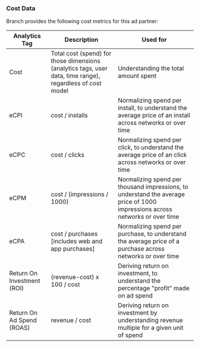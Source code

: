 ### Cost Data

Branch provides the following cost metrics for this ad partner:

Analytics Tag | Description | Used for
--- | --- | ---
Cost| Total cost (spend) for those dimensions (analytics tags, user data, time range), regardless of cost model | Understanding the total amount spent
eCPI | cost / installs | Normalizing spend per install, to understand the average price of an install across networks or over time
eCPC | cost / clicks | Normalizing spend per click, to understand the average price of an click across networks or over time
eCPM | cost / (impressions / 1000) | Normalizing spend per thousand impressions, to understand the average price of 1000 impressions across networks or over time
eCPA | cost / purchases [includes web and app purchases] | Normalizing spend per purchase, to understand the average price of a purchase across networks or over time
Return On Investment (ROI) | (revenue-cost) x 100 / cost | Deriving return on investment, to understand the percentage "profit" made on ad spend
Return On Ad Spend (ROAS) | revenue / cost | Deriving return on investment by understanding revenue multiple for a given unit of spend

